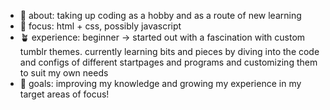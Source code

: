 - 🤩 about: taking up coding as a hobby and as a route of new learning
- 📖 focus: html + css, possibly javascript
- 🪴 experience: beginner → started out with a fascination with custom tumblr themes. currently learning bits and pieces by diving into the code and configs of different startpages and programs and customizing them to suit my own needs
- 🎏 goals: improving my knowledge and growing my experience in my target areas of focus!

